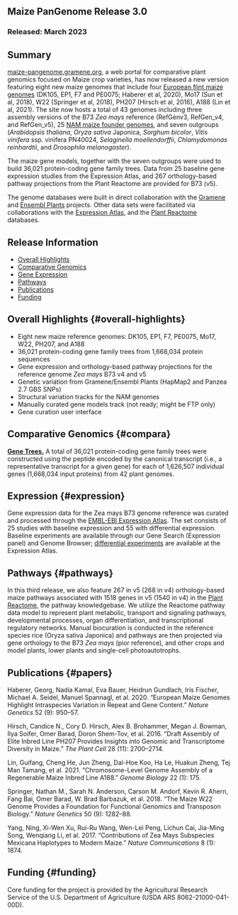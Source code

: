## Maize PanGenome Release 3.0
### Released: March 2023
## Summary
[maize-pangenome.gramene.org](http://maize-pangenome.gramene.org), a web portal for comparative plant genomics focused on Maize crop varieties,
has now released a new version featuring eight new maize genomes that include four [European flint maize genomes](http://www.europeanmaize.net/) (DK105, EP1, F7 and PE0075; Haberer et al, 2020), Mo17 (Sun et al, 2018), W22 (Springer et al, 2018), PH207 (Hirsch et al, 2016), A188 (Lin et al, 2021). The site now hosts a total of 43 genomes including three assembly versions of the B73 _Zea mays_ reference (RefGenv3, RefGen_v4, and RefGen_v5), 25 [NAM maize founder genomes](https://maizegdb.org/NAM_project), and seven outgroups (_Arabidopsis thaliana_, _Oryza sativa_ Japonica, _Sorghum bicolor_, _Vitis vinifera_ ssp. vinifera PN40024, _Selaginella moellendorffii_, _Chlamydomonas reinhardtii_, and _Drosophila melanogaster_).

The maize gene models, together with the seven outgroups were used to build 36,021 protein-coding gene family trees. Data from 25 baseline gene expression studies from the Expression Atlas, and 267 orthology-based pathway projections from the Plant Reactome are provided for B73 (v5).

The genome databases were built in direct collaboration with the [Gramene](http://gramene.org) and
[Ensembl Plants](http://plants.ensembl.org) projects. Other data sets were facilitated via
collaborations with the [Expression Atlas](https://www.ebi.ac.uk/gxa/plant/experiments),
and the [Plant Reactome](https://plantreactome.gramene.org/) databases.

## Release Information
- [Overall Highlights](#overall-highlights)
- [Comparative Genomics](#compara)
- [Gene Expression](#expression)
- [Pathways](#pathways)
- [Publications](#papers)
- [Funding](#funding)

## Overall Highlights {#overall-highlights}
- Eight new maize reference genomes: DK105, EP1, F7, PE0075, Mo17, W22, PH207, and A188
- 36,021 protein-coding gene family trees from 1,668,034 protein sequences
- Gene expression and orthology-based pathway projections for the reference 
  genome *Zea mays* B73 v4 and v5
- Genetic variation from Gramene/Ensembl Plants (HapMap2 and Panzea 2.7 GBS SNPs)
- Structural variation tracks for the NAM genomes
- Manually curated gene models track (not ready; might be FTP only)
- Gene curation user interface


## Comparative Genomics {#compara}

[**Gene Trees.**](http://maize-pangenome-ensembl.gramene.org/prot_tree_stats.html) A total of
36,021 protein-coding gene family trees were constructed using the peptide encoded by
the canonical transcript (i.e., a representative transcript for a given gene) for each
of 1,626,507 individual genes (1,668,034 input proteins) from 42 plant genomes.

## Expression {#expression}

Gene expression data for the Zea mays B73 genome reference was curated and
processed through the [EMBL-EBI Expression Atlas](https://www.ebi.ac.uk/gxa/plant/experiments).
The set consists of 25 studies with baseline expression and 55 with differential expression. Baseline experiments
are available through our Gene Search (Expression panel) and Genome Browser; [differential experiments](https://www.ebi.ac.uk/gxa/experiments?kingdom=Plants&species=Zea+mays&experimentType=Differential) are available
at the Expression Atlas.

## Pathways {#pathways}

In this third release, we also feature 267 in v5 (268 in v4) orthology-based maize pathways associated with 1518 genes in v5 (1540 in v4) in the [Plant Reactome](https://plantreactome.gramene.org/), the pathway knowledgebase. We utilize the Reactome pathway data model to represent plant metabolic, transport and signaling pathways, developmental processes, organ differentiation, and transcriptional regulatory networks. Manual
biocuration is conducted in the reference species rice (Oryza sativa Japonica) and pathways are then projected via gene
orthology to the B73 _Zea mays_ (pior reference), and other crops and model plants, lower plants and single-cell photoautotrophs.

## Publications {#papers}

Haberer, Georg, Nadia Kamal, Eva Bauer, Heidrun Gundlach, Iris Fischer, Michael A. Seidel, Manuel Spannagl, et al. 2020. “European Maize Genomes Highlight Intraspecies Variation in Repeat and Gene Content.” _Nature Genetics_ 52 (9): 950–57.

Hirsch, Candice N., Cory D. Hirsch, Alex B. Brohammer, Megan J. Bowman, Ilya Soifer, Omer Barad, Doron Shem-Tov, et al. 2016. “Draft Assembly of Elite Inbred Line PH207 Provides Insights into Genomic and Transcriptome Diversity in Maize.” _The Plant Cell_ 28 (11): 2700–2714.

Lin, Guifang, Cheng He, Jun Zheng, Dal-Hoe Koo, Ha Le, Huakun Zheng, Tej Man Tamang, et al. 2021. “Chromosome-Level Genome Assembly of a Regenerable Maize Inbred Line A188.” _Genome Biology_ 22 (1): 175.

Springer, Nathan M., Sarah N. Anderson, Carson M. Andorf, Kevin R. Ahern, Fang Bai, Omer Barad, W. Brad Barbazuk, et al. 2018. “The Maize W22 Genome Provides a Foundation for Functional Genomics and Transposon Biology.” _Nature Genetics_ 50 (9): 1282–88.

Yang, Ning, Xi-Wen Xu, Rui-Ru Wang, Wen-Lei Peng, Lichun Cai, Jia-Ming Song, Wenqiang Li, et al. 2017. “Contributions of Zea Mays Subspecies Mexicana Haplotypes to Modern Maize.” _Nature Communications_ 8 (1): 1874.


## Funding {#funding}

Core funding for the project is provided by the Agricultural Research Service of the U.S. Department of Agriculture (USDA ARS 8062-21000-041-00D).
